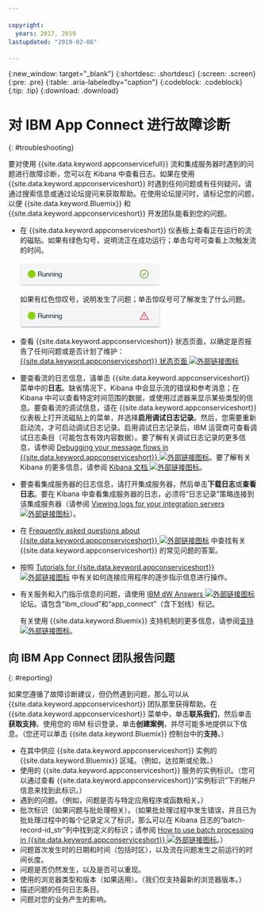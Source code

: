 ```yaml
---

copyright:
  years: 2017, 2019
lastupdated: "2019-02-06"

---
```


{:new_window: target="_blank"}
{:shortdesc: .shortdesc}
{:screen: .screen}
{:pre: .pre}
{:table: .aria-labeledby="caption"}
{:codeblock: .codeblock}
{:tip: .tip} 
{:download: .download}


# 对 IBM App Connect 进行故障诊断
{: #troubleshooting}

要对使用 {{site.data.keyword.appconservicefull}} 流和集成服务器时遇到的问题进行故障诊断，您可以在 Kibana 中查看日志。如果在使用 {{site.data.keyword.appconserviceshort}} 时遇到任何问题或有任何疑问，请通过搜索信息或通过论坛提问来获取帮助。在使用论坛提问时，请标记您的问题，以便 {{site.data.keyword.Bluemix}} 和 {{site.data.keyword.appconserviceshort}} 开发团队能看到您的问题。

-   在 {{site.data.keyword.appconserviceshort}} 仪表板上查看正在运行的流的磁贴。如果有绿色勾号，说明流正在成功运行；单击勾号可查看上次触发流的时间。

    ![显示流正在成功运行的截屏](/images/SuccessfulFlow.jpg)

    如果有红色惊叹号，说明发生了问题；单击惊叹号可了解发生了什么问题。
![显示流有问题的截屏](/images/ErroredFlow.jpg)

-   查看 {{site.data.keyword.appconserviceshort}} 状态页面，以确定是否报告了任何问题或是否计划了维护：[{{site.data.keyword.appconserviceshort}} 状态页面 ![外部链接图标](../../icons/launch-glyph.svg "外部链接图标")](https://developer.ibm.com/integration/docs/app-connect/app-connect-status/)
-   要查看流的日志信息，请单击 {{site.data.keyword.appconserviceshort}} 菜单中的**日志**。缺省情况下，Kibana 中会显示流的错误和参考消息；在 Kibana 中可以查看特定时间范围的数据，或使用过滤器来显示某些类型的信息。要查看流的调试信息，请在 {{site.data.keyword.appconserviceshort}} 仪表板上打开流磁贴上的菜单，并选择**启用调试日志记录**。然后，您需要重新启动流，才可启动调试日志记录。启用调试日志记录后，IBM 运营商可查看调试日志条目（可能包含有效内容数据）。要了解有关调试日志记录的更多信息，请参阅 [Debugging your message flows in {{site.data.keyword.appconserviceshort}} ![外部链接图标](../../icons/launch-glyph.svg "外部链接图标")](https://developer.ibm.com/integration/docs/app-connect/tutorials-for-ibm-app-connect/debugging-message-flows-ibm-app-connect/)。要了解有关 Kibana 的更多信息，请参阅 [Kibana 文档 ![外部链接图标](../../icons/launch-glyph.svg "外部链接图标")](https://www.elastic.co/guide/en/kibana/4.0/discover.html)。
-   要查看集成服务器的日志信息，请打开集成服务器，然后单击**下载日志**或**查看日志**。要在 Kibana 中查看集成服务器的日志，必须将“日志记录”策略连接到该集成服务器（请参阅 [Viewing logs for your integration servers ![外部链接图标](../../icons/launch-glyph.svg "外部链接图标")](https://developer.ibm.com/integration/docs/app-connect/tutorials-for-ibm-app-connect/running-your-ibm-integration-bus-solutions-in-ibm-app-connect-enterprise-beta-plan/viewing-logs-for-your-integration-servers-in-app-connect-enterprise-beta)）。
-   在 [Frequently asked questions about {{site.data.keyword.appconserviceshort}} ![外部链接图标](../../icons/launch-glyph.svg "外部链接图标")](https://developer.ibm.com/integration/docs/app-connect/faq/) 中查找有关 {{site.data.keyword.appconserviceshort}} 的常见问题的答案。
-   按照 [Tutorials for {{site.data.keyword.appconserviceshort}} ![外部链接图标](../../icons/launch-glyph.svg "外部链接图标")](https://developer.ibm.com/integration/docs/app-connect/tutorials-for-ibm-app-connect/) 中有关如何连接应用程序的逐步指示信息进行操作。
-   有关服务和入门指示信息的问题，请使用 [IBM dW Answers ![外部链接图标](../../icons/launch-glyph.svg "外部链接图标")](https://developer.ibm.com/answers/topics/app_connect) 论坛。请包含“ibm_cloud”和“app_connect”（含下划线）标记。

    有关使用 {{site.data.keyword.Bluemix}} 支持机制的更多信息，请参阅[支持 ![外部链接图标](../../icons/launch-glyph.svg "外部链接图标")](https://cloud.ibm.com/unifiedsupport/supportcenter)。

## 向 IBM App Connect 团队报告问题
{: #reporting}

如果您遵循了故障诊断建议，但仍然遇到问题，那么可以从 {{site.data.keyword.appconserviceshort}} 团队那里获得帮助。在 {{site.data.keyword.appconserviceshort}} 菜单中，单击**联系我们**，然后单击**获取支持**。使用您的 IBM 标识登录，单击**创建案例**，并尽可能多地提供以下信息。（您还可以单击 {{site.data.keyword.Bluemix}} 控制台中的**支持**。） 

* 在其中供应 {{site.data.keyword.appconserviceshort}} 实例的 {{site.data.keyword.Bluemix}} 区域。（例如，达拉斯或伦敦。）
* 使用的 {{site.data.keyword.appconserviceshort}} 服务的实例标识。（您可以通过查看 {{site.data.keyword.appconserviceshort}}“实例标识”下的帐户信息来找到此标识。）
* 遇到的问题。（例如，问题是否与特定应用程序或函数相关。）
* 批次标识（如果问题与批处理相关）。（如果批处理过程中发生错误，并且已为批处理过程中的每个记录定义了标识，那么可以在 Kibana 日志的“batch-record-id_str”列中找到定义的标识；请参阅 [How to use batch processing in {{site.data.keyword.appconserviceshort}} ![外部链接图标](../../icons/launch-glyph.svg "外部链接图标")](https://developer.ibm.com/integration/docs/app-connect/toolbox-utilities/how-to-use-batch-processing-in-ibm-app-connect/)。）
* 问题首次发生时的日期和时间（包括时区），以及流在问题发生之前运行的时间长度。
* 问题是否仍然发生，以及是否可以重现。
* 使用的浏览器类型和版本（如果适用）。（我们仅支持最新的浏览器版本。）
* 描述问题的任何日志条目。
* 问题对您的业务产生的影响。
